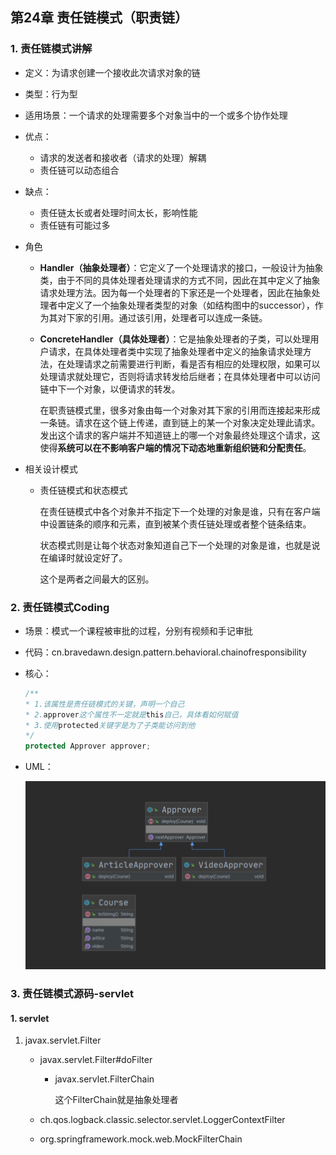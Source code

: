 ## 第24章 责任链模式（职责链）

### 1. 责任链模式讲解

* 定义：为请求创建一个接收此次请求对象的链

* 类型：行为型

* 适用场景：一个请求的处理需要多个对象当中的一个或多个协作处理

* 优点：

  * 请求的发送者和接收者（请求的处理）解耦
  * 责任链可以动态组合

* 缺点：

  * 责任链太长或者处理时间太长，影响性能
  * 责任链有可能过多

* 角色

  * **Handler（抽象处理者）**：它定义了一个处理请求的接口，一般设计为抽象类，由于不同的具体处理者处理请求的方式不同，因此在其中定义了抽象请求处理方法。因为每一个处理者的下家还是一个处理者，因此在抽象处理者中定义了一个抽象处理者类型的对象（如结构图中的successor），作为其对下家的引用。通过该引用，处理者可以连成一条链。

  * **ConcreteHandler（具体处理者）**：它是抽象处理者的子类，可以处理用户请求，在具体处理者类中实现了抽象处理者中定义的抽象请求处理方法，在处理请求之前需要进行判断，看是否有相应的处理权限，如果可以处理请求就处理它，否则将请求转发给后继者；在具体处理者中可以访问链中下一个对象，以便请求的转发。

    在职责链模式里，很多对象由每一个对象对其下家的引用而连接起来形成一条链。请求在这个链上传递，直到链上的某一个对象决定处理此请求。发出这个请求的客户端并不知道链上的哪一个对象最终处理这个请求，这使得**系统可以在不影响客户端的情况下动态地重新组织链和分配责任**。

* 相关设计模式

  * 责任链模式和状态模式

    在责任链模式中各个对象并不指定下一个处理的对象是谁，只有在客户端中设置链条的顺序和元素，直到被某个责任链处理或者整个链条结束。

    状态模式则是让每个状态对象知道自己下一个处理的对象是谁，也就是说在编译时就设定好了。

    这个是两者之间最大的区别。

### 2. 责任链模式Coding

* 场景：模式一个课程被审批的过程，分别有视频和手记审批

* 代码：cn.bravedawn.design.pattern.behavioral.chainofresponsibility

* 核心：

  ```java
  /**
  * 1.该属性是责任链模式的关键，声明一个自己
  * 2.approver这个属性不一定就是this自己，具体看如何赋值
  * 3.使用protected关键字是为了子类能访问到他
  */
  protected Approver approver;
  ```

* UML：

  ![](../../../笔记图片/11/64.png)

### 3. 责任链模式源码-servlet

#### 1. servlet

1. javax.servlet.Filter

   * javax.servlet.Filter#doFilter

     * javax.servlet.FilterChain

       这个FilterChain就是抽象处理者

   * ch.qos.logback.classic.selector.servlet.LoggerContextFilter

   * org.springframework.mock.web.MockFilterChain